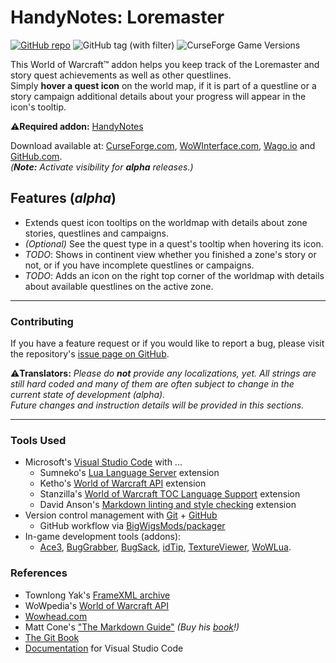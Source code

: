 # HandyNotes: Loremaster

[![GitHub repo](https://img.shields.io/badge/repo-wow--handynotes--loremaster-gray?logo=github&color=%2324292E)](https://github.com/erglo/wow-handynotes-loremaster/ "Repo on GitHub")
![GitHub tag (with filter)](https://img.shields.io/github/v/tag/erglo/wow-handynotes-loremaster?logo=github&label=latest&color=brightgreen)
![CurseForge Game Versions](https://img.shields.io/curseforge/game-versions/461804?logo=battle.net&label=WoW-retail&color=%23148EFF)

This World of Warcraft™ addon helps you keep track of the Loremaster and story quest achievements as well as other questlines.  
Simply **hover a quest icon** on the world map, if it is part of a questline or a story campaign additional details about your progress will appear in the icon's tooltip.

⚠️**Required addon:** [HandyNotes](https://www.curseforge.com/wow/addons/handynotes "Visit CurseForge.com")

Download available at:
[CurseForge.com](https://www.curseforge.com/wow/addons/handynotes-loremaster/files "CurseForge Files"),
[WoWInterface.com](https://www.wowinterface.com/downloads/info26628-HandyNotesLoremaster.html "WoWInterface"),
[Wago.io](https://addons.wago.io/addons/wow-handynotes-loremaster/versions?stability=alpha "Wago Releases (alpha)") and
[GitHub.com](https://github.com/erglo/wow-handynotes-loremaster/releases "GitHub Releases").  
_(**Note:** Activate visibility for **alpha** releases.)_

## Features (_alpha_)

* Extends quest icon tooltips on the worldmap with details about zone stories, questlines and campaigns.
* _(Optional)_ See the quest type in a quest's tooltip when hovering its icon.
* _TODO_: Shows in continent view whether you finished a zone's story or not, or if you have incomplete questlines or campaigns.
* _TODO_: Adds an icon on the right top corner of the worldmap with details about available questlines on the active zone.

----

### Contributing

If you have a feature request or if you would like to report a bug, please visit the repository's [issue page on GitHub](https://github.com/erglo/wow-handynotes-loremaster/issues).

⚠️**Translators:** _Please do **not** provide any localizations, yet. All strings are still hard coded and many of them are often subject to change in the current state of development (alpha)._  
_Future changes and instruction details will be provided in this sections._

----

### Tools Used

* Microsoft's [Visual Studio Code](https://code.visualstudio.com) with ...
  + Sumneko's [Lua Language Server](https://github.com/LuaLS/lua-language-server) extension
  + Ketho's [World of Warcraft API](https://github.com/Ketho/vscode-wow-api) extension
  + Stanzilla's [World of Warcraft TOC Language Support](https://github.com/Stanzilla/vscode-wow-toc) extension
  + David Anson's [Markdown linting and style checking](https://github.com/DavidAnson/vscode-markdownlint) extension
* Version control management with [Git](https://git-scm.com) + [GitHub](https://github.com/)
  + GitHub workflow via [BigWigsMods/packager](https://github.com/BigWigsMods/packager)
* In-game development tools (addons):
  + [Ace3](https://www.curseforge.com/wow/addons/ace3),
    [BugGrabber](https://www.curseforge.com/wow/addons/bug-grabber),
    [BugSack](https://www.curseforge.com/wow/addons/bugsack),
    [idTip](https://www.curseforge.com/wow/addons/idtip),
    [TextureViewer](https://www.curseforge.com/wow/addons/textureviewer),
    [WoWLua](https://www.curseforge.com/wow/addons/wowlua).

### References

* Townlong Yak's [FrameXML archive](https://www.townlong-yak.com/framexml/live)
* WoWpedia's [World of Warcraft API](https://wowpedia.fandom.com/wiki/World_of_Warcraft_API)
* [Wowhead.com](https://www.wowhead.com)
* Matt Cone's ["The Markdown Guide"](https://www.markdownguide.org)
  *(Buy his [book](https://www.markdownguide.org/book)!)*
* [The Git Book](https://git-scm.com/book)
* [Documentation](https://code.visualstudio.com/docs) for Visual Studio Code
